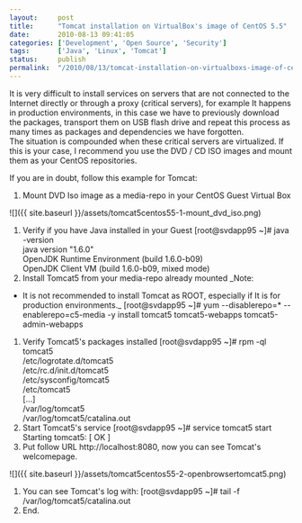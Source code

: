 ```yaml
---
layout:     post
title:      "Tomcat installation on VirtualBox's image of CentOS 5.5"
date:       2010-08-13 09:41:05
categories: ['Development', 'Open Source', 'Security']
tags:       ['Java', 'Linux', 'Tomcat']
status:     publish 
permalink:  "/2010/08/13/tomcat-installation-on-virtualboxs-image-of-centos-5-5/"
---
```

It is very difficult to install services on servers that are not connected to the Internet directly or through a proxy (critical servers), for example It happens in production environments, in this case we have to previously download the packages, transport them on USB flash drive and repeat this process as many times as packages and dependencies we have forgotten.  
The situation is compounded when these critical servers are virtualized. If this is your case, I recommend you use the DVD / CD ISO images and mount them as your CentOS repositories.

<!-- more -->

If you are in doubt, follow this example for Tomcat:
1. Mount DVD Iso image as a media-repo in your CentOS Guest Virtual Box

![]({{ site.baseurl }}/assets/tomcat5centos55-1-mount_dvd_iso.png)
1. Verify if you have Java installed in your Guest
    [root@svdapp95 ~]# java -version  
    java version "1.6.0"  
    OpenJDK  Runtime Environment (build 1.6.0-b09)  
    OpenJDK Client VM (build 1.6.0-b09, mixed mode)
1. Install Tomcat5 from your media-repo already mounted
 _Note:  
* It is not recommended to install Tomcat as ROOT, especially if It is for production environments._
    [root@svdapp95 ~]# yum --disablerepo=\* --enablerepo=c5-media -y install tomcat5 tomcat5-webapps tomcat5-admin-webapps
1. Verify Tomcat5's packages installed
    [root@svdapp95 ~]# rpm -ql tomcat5  
    /etc/logrotate.d/tomcat5  
    /etc/rc.d/init.d/tomcat5  
    /etc/sysconfig/tomcat5  
    /etc/tomcat5  
    [...]  
    /var/log/tomcat5  
    /var/log/tomcat5/catalina.out
1. Start Tomcat5's service
    [root@svdapp95 ~]# service tomcat5 start
    Starting tomcat5:                                          [  OK  ]
1. Put follow URL http://localhost:8080, now you can see Tomcat's welcomepage.

![]({{ site.baseurl }}/assets/tomcat5centos55-2-openbrowsertomcat5.png)
1. You can see Tomcat's log with:
    [root@svdapp95 ~]# tail -f /var/log/tomcat5/catalina.out
1. End.
